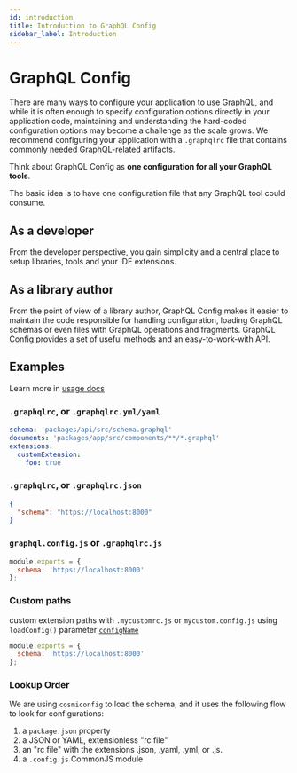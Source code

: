 ```yaml
---
id: introduction
title: Introduction to GraphQL Config
sidebar_label: Introduction
---
```


# GraphQL Config

There are many ways to configure your application to use GraphQL, and while it is often enough to specify configuration options directly in your application code, maintaining and understanding the hard-coded configuration options may become a challenge as the scale grows. We recommend configuring your application with a `.graphqlrc` file that contains commonly needed GraphQL-related artifacts.

Think about GraphQL Config as **one configuration for all your GraphQL tools**.

The basic idea is to have one configuration file that any GraphQL tool could consume. 

## As a developer

From the developer perspective, you gain simplicity and a central place to setup libraries, tools and your IDE extensions. 

## As a library author

From the point of view of a library author, GraphQL Config makes it easier to maintain the code responsible for handling configuration, loading GraphQL schemas or even files with GraphQL operations and fragments. GraphQL Config provides a set of useful methods and an easy-to-work-with API.

## Examples

Learn more in [usage docs](usage)

### `.graphqlrc`, or `.graphqlrc.yml/yaml`
```yaml
schema: 'packages/api/src/schema.graphql'
documents: 'packages/app/src/components/**/*.graphql'
extensions:
  customExtension:
    foo: true
```

### `.graphqlrc`, or `.graphqlrc.json`
```json
{
  "schema": "https://localhost:8000"
}
```

### `graphql.config.js` or `.graphqlrc.js`
```js
module.exports = {
  schema: 'https://localhost:8000'
};
```

### Custom paths
custom extension paths with `.mycustomrc.js` or `mycustom.config.js` using `loadConfig()` parameter [`configName`](load-config#configname)
```js
module.exports = {
  schema: 'https://localhost:8000'
};
```

### Lookup Order
We are using `cosmiconfig` to load the schema, and it uses the following flow to look for configurations:
1. a `package.json` property
2. a JSON or YAML, extensionless "rc file"
3. an "rc file" with the extensions .json, .yaml, .yml, or .js.
4. a `.config.js` CommonJS module
